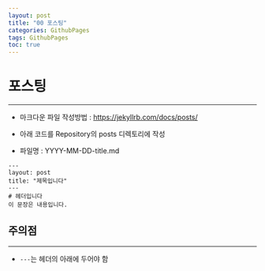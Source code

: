 ```yaml
---
layout: post 
title: "00 포스팅" 
categories: GithubPages
tags: GithubPages
toc: true
---
```


# 포스팅
---
- 마크다운 파일 작성방법 : https://jekyllrb.com/docs/posts/

- 아래 코드를 Repository의 posts 디렉토리에 작성
- 파일명 : YYYY-MM-DD-title.md
```
--- 
layout: post 
title: "제목입니다" 
---
# 헤더입니다
이 문장은 내용입니다.
```

## 주의점
---
- `---`는 헤더의 아래에 두어야 함
